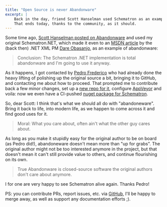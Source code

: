 ```yaml
---
title: "Open Source is never Abandonware"
excerpt: |
    Back in the day, friend Scott Hanselman used Schematron as an example of abandoware. 
    That ends today, thanks to the community, as it should.
---
```


Some time ago, [Scott Hanselman posted on Abandonware](http://www.hanselman.com/blog/WhatIsAbandonware.aspx) and 
used my original Schematron.NET, which made it even to an 
[MSDN article](https://msdn.microsoft.com/en-us/library/aa468554.aspx#schematron_topic4) by the (back then) 
.NET XML PM [Dare Obasanjo](http://www.25hoursaday.com/weblog/), as an example of abandonware:

> Conclusion: The Schematron .NET implementation is total abandonware and I'm going to use it anyway. 

As it happens, I got contacted by [Pedro Frederico](https://twitter.com/pmgfrederico) who had already done 
the heavy lifting of polishing up the original source a bit, bringing it to GitHub, and contacting me about how 
to proceed. That prompted me to contribute back a few minor changes, set up a 
[new repo for it](https://github.com/kzu/Schematron), configure [AppVeyor](https://ci.appveyor.com/project/MobileEssentials/schematron) and voila: now we even have a CI-pushed 
[nuget package for Schematron](https://www.nuget.org/packages/Schematron).

So, dear Scott: I think that's what we should all do with "abandoneware". Bring it back to life, into modern life, 
as we happen to come across it and find good uses for it.

> Moral: What you care about, often ain't what the other guy cares about.

As long as you make it stupidly easy for the original author to be on board (as Pedro did!), abandoneware doesn't 
mean more than "up for grabs". The original author might not be too interested anymore in the project, but that 
doesn't mean it can't still provide value to others, and continue flourishing on its own.

> True Abandonware is closed-source software the original authors don't care about anymore. 


I for one are very happy to see Schematron alive again. Thanks Pedro!


PS: you can contribute PRs, report issues, etc. via [GitHub](https://github.com/kzu/Schematron), I'll be happy to merge away, as well as support any documentation efforts ;).